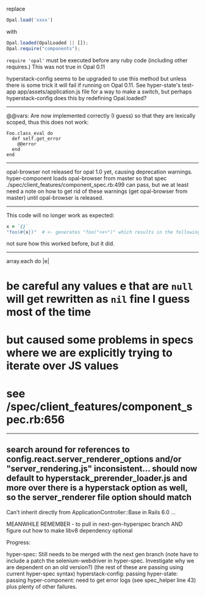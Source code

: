 replace

```javascript
Opal.load('xxxx')
```
with
```javascript
Opal.loaded(OpalLoaded || []);
Opal.require("components");
```


`require 'opal'` must be executed before any ruby code (including other requires.)  This was not true in Opal 0.11

hyperstack-config seems to be upgraded to use this method but unless there is some trick it will fail if running on Opal 0.11.  See hyper-state's test-app app/assets/application.js file for a way to make a switch, but perhaps hyperstack-config does this by redefining Opal.loaded?

------------

@@vars:  Are now implemented correctly (I guess) so that they are lexically scoped, thus this does not work:

```
Foo.class_eval do
  def self.get_error
    @@error
  end
end
```
-------------

opal-browser not released for opal 1.0 yet, causing deprecation warnings.  hyper-component loads opal-browser from master so that spec ./spec/client_features/component_spec.rb:499 can pass, but we at least need a note on how to get rid of these warnings (get opal-browser from master) until opal-browser is released.

------------

This code will no longer work as expected:

```ruby
x = `{}`
"foo(#{x})"  # <- generates "foo("+x+")" which results in the following string "foo([Object Object])"
```
not sure how this worked before, but it did.

------------

array.each do |e|
  # be careful any values e that are `null` will get rewritten as `nil` fine I guess most of the time
  # but caused some problems in specs where we are explicitly trying to iterate over JS values
  # see /spec/client_features/component_spec.rb:656


------------
  search around for references to config.react.server_renderer_options and/or "server_rendering.js"
  inconsistent... should now default to hyperstack_prerender_loader.js
  and more over there is a hyperstack option as well, so the server_renderer file option should match 
------------

Can't inherit directly from ApplicationController::Base in Rails 6.0 ...


MEANWHILE REMEMBER - to pull in next-gen-hyperspec branch
AND figure out how to make libv8 dependency optional


Progress:

hyper-spec: Still needs to be merged with the next gen branch  (note have to include a patch the selenium-webdriver in hyper-spec.  Investigate why we are dependent on an old version?)
(the rest of these are passing using current hyper-spec syntax)
hyperstack-config: passing
hyper-state: passing
hyper-component: need to get error logs (see spec_helper line 43) plus plenty of other failures.
